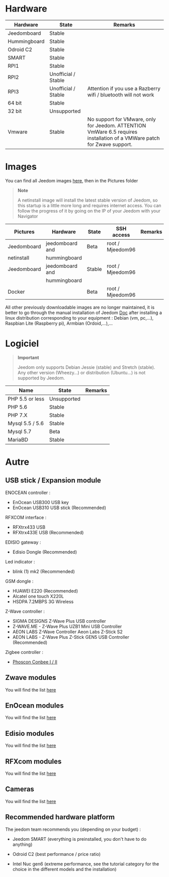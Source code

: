 Hardware
========

Hardware | State | Remarks
--- | --- | ---
Jeedomboard             | Stable                  |
Hummingboard            | Stable                  |
Odroid C2               | Stable                  |                          
SMART                   | Stable                  |                          
RPI1                    | Stable                  |                          
RPI2                    | Unofficial / Stable     |                          
RPI3                    | Unofficial / Stable     | Attention if you use a Razberry wifi / bluetooth will not work
64 bit                 | Stable                  |                          
32 bit                 | Unsupported            |                          
Vmware                  | Stable                  | No support for VMware, only for Jeedom. ATTENTION VmWare 6.5 requires installation of a VMWare patch for Zwave support.         

Images
======

You can find all Jeedom images
[here](https://images.jeedom.com/),
then in the Pictures folder

> **Note**
>
> A netinstall image will install the
> latest stable version of Jeedom, so this startup is a little more
> long and requires internet access. You can follow
> the progress of it by going on the IP of your Jeedom with your
> Navigator

| Pictures         | Hardware       | State           | SSH access      | Remarks      |
|----------------|----------------|----------------|----------------|----------------|
| Jeedomboard    | jeedomboard and | Beta           | root / Mjeedom96 |                |
| netinstall     | hummingboard   |                |                |                |
| Jeedomboard    | jeedomboard and | Stable         | root / Mjeedom96 |                |
|                | hummingboard   |                |                |                |
| Docker         |                | Beta           | root / Mjeedom96 |                |


All other previously downloadable images are no longer
maintained, it is better to go through the manual installation of Jeedom
[Doc](https://github.com/jeedom/documentation/blob/master/installation/en_US/other.asciidoc)
after installing a linux distribution corresponding to your
equipment : Debian (vm, pc,…), Raspbian Lite (Raspberry pi), Armbian
(Ordoid,…),…

Logiciel
========

> **Important**
>
> Jeedom only supports Debian Jessie (stable) and Stretch (stable).
> Any other version (Wheezy…) or distribution (Ubuntu…) is not
> supported by Jeedom.


| Name                     | State                    | Remarks                |
|-------------------------|-------------------------|--------------------------|
| PHP 5.5 or less        | Unsupported            |                          |
| PHP 5.6                 | Stable                  |                          |
| PHP 7.X                 | Stable                  |                          |
| Mysql 5.5 / 5.6           | Stable                  |                          |
| Mysql 5.7               | Beta                    |                          |
| MariaBD                 | Stable                  |                          |

Autre
=====

USB stick / Expansion module
---------------------------

ENOCEAN controller :

-   EnOcean USB300 USB key
-   EnOcean USB310 USB stick (Recommended)

RFXCOM interface :

-   RFXtrx433 USB
-   RFXtrx433E USB (Recommended)

EDISIO gateway :

-   Edisio Dongle (Recommended)

Led indicator :

-   blink (1) mk2 (Recommended)

GSM dongle :

-   HUAWEI E220 (Recommended)
-   Alcatel one touch X220L
-   HSDPA 7.2MBPS 3G Wireless

Z-Wave controller :

-   SIGMA DESIGNS Z-Wave Plus USB controller
-   Z-WAVE.ME - Z-Wave Plus UZB1 Mini USB Controller
-   AEON LABS Z-Wave Controller Aeon Labs Z-Stick S2
-   AEON LABS - Z-Wave Plus Z-Stick GEN5 USB Controller (Recommended)


Zigbee controller :

- [Phoscon Conbee I / II](http://bit.ly/2n4VyWc)

Zwave modules
-------------

You will find the list
[here](https://doc.jeedom.com/en_US/zwave/equipement.compatible)

EnOcean modules
---------------

You will find the list
[here](https://doc.jeedom.com/en_US/enocean/equipement.compatible)

Edisio modules
--------------

You will find the list
[here](https://doc.jeedom.com/en_US/edisio/equipement.compatible)

RFXcom modules
--------------

You will find the list
[here](https://doc.jeedom.com/en_US/rfxcom/equipement.compatible)

Cameras
-------

You will find the list
[here](https://doc.jeedom.com/en_US/camera/equipement.compatible)

Recommended hardware platform
---------------------------------

The jeedom team recommends you (depending on your budget) :

-   Jeedom SMART (everything is preinstalled, you don't have to do anything)

-   Odroid C2 (best performance / price ratio)

-   Intel Nuc gen6 (extreme performance, see the tutorial category
    for the choice in the different models and the installation)
